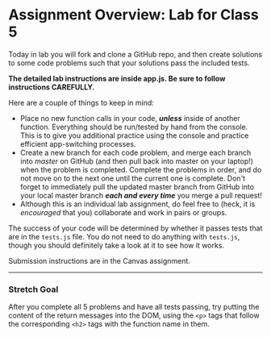 # Assignment Overview: Lab for Class 5

Today in lab you will fork and clone a GitHub repo, and then create solutions to some code problems such that your solutions pass the included tests.

**The detailed lab instructions are inside app.js. Be sure to follow instructions CAREFULLY.**

Here are a couple of things to keep in mind:

* Place no new function calls in your code, ***unless*** inside of another function. Everything should be run/tested by hand from the console. This is to give you additional practice using the console and practice efficient app-switching processes.
* Create a new branch for each code problem, and merge each branch into *master* on GitHub (and then pull back into master on your laptop!) when the problem is completed. Complete the problems in order, and do not move on to the next one until the current one is complete. Don't forget to immediately pull the updated master branch from GitHub into your local master branch ***each and every time*** you merge a pull request!
* Although this is an individual lab assignment, do feel free to (heck, it is *encouraged* that you) collaborate and work in pairs or groups.

The success of your code will be determined by whether it passes tests that are in the `tests.js` file. You do not need to do anything with `tests.js`, though you should definitely take a look at it to see how it works.

Submission instructions are in the Canvas assignment.

---
### Stretch Goal

After you complete all 5 problems and have all tests passing, try putting the content of the return messages into the DOM, using the `<p>` tags that follow the corresponding `<h2>` tags with the function name in them.
